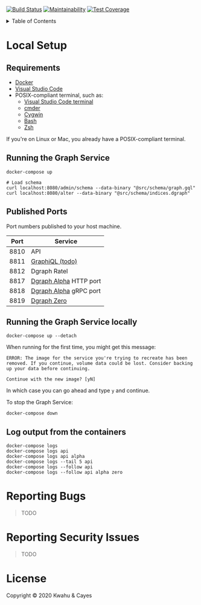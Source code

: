 [![Build Status](https://travis-ci.com/doraboateng/graph-service.svg?branch=stable)](https://travis-ci.com/doraboateng/graph-service)
[![Maintainability](https://api.codeclimate.com/v1/badges/af6ea36778ba43f5fc1d/maintainability)](https://codeclimate.com/github/doraboateng/graph-service/maintainability)
[![Test Coverage](https://api.codeclimate.com/v1/badges/af6ea36778ba43f5fc1d/test_coverage)](https://codeclimate.com/github/doraboateng/graph-service/test_coverage)

<details>
    <summary>Table of Contents</summary>

- [Local Setup](#local-setup)
    - [Requirements](#requirements)
    - [Published Ports](#published-ports)
    - [Running the Graph Service locally](#running-the-graph-service-locally)
    - [Log output from the containers](#log-output-from-the-containers)
- [Reporting Bugs](#reporting-bugs)
- [Reporting Security Issues](#reporting-security-issues)
- [Contributing](https://github.com/kwcay/boateng-graph-service/blob/stable/docs/contributing.md)
- [Deploying](https://github.com/kwcay/boateng-graph-service/blob/stable/docs/deploying.md)

</details>

# Local Setup

## Requirements

- [Docker](https://www.docker.com)
- [Visual Studio Code](https://code.visualstudio.com)
- POSIX-compliant terminal, such as:
    - [Visual Studio Code terminal](https://code.visualstudio.com/docs/editor/integrated-terminal)
    - [cmder](https://cmder.net)
    - [Cygwin](https://www.cygwin.com)
    - [Bash](https://www.gnu.org/software/bash)
    - [Zsh](https://www.zsh.org)

If you're on Linux or Mac, you already have a POSIX-compliant terminal.

## Running the Graph Service

```shell
docker-compose up

# Load schema
curl localhost:8080/admin/schema --data-binary "@src/schema/graph.gql"
curl localhost:8080/alter --data-binary "@src/schema/indices.dgraph"
```

## Published Ports

Port numbers published to your host machine.

| Port | Service |
| --- | --- |
| 8810 | API |
| 8811 | [GraphiQL (todo)](https://github.com/graphql/graphiql) |
| 8812 | Dgraph Ratel |
| 8817 | [Dgraph Alpha](https://dgraph.io/docs/deploy/#more-about-dgraph-alpha) HTTP port |
| 8818 | [Dgraph Alpha](https://dgraph.io/docs/deploy/#more-about-dgraph-alpha) gRPC port |
| 8819 | [Dgraph Zero](https://dgraph.io/docs/deploy/#more-about-dgraph-zero) |

## Running the Graph Service locally

```shell
docker-compose up --detach
```

When running for the first time, you might get this message:

```
ERROR: The image for the service you're trying to recreate has been removed. If you continue, volume data could be lost. Consider backing up your data before continuing.

Continue with the new image? [yN]
```

In which case you can go ahead and type `y` and continue.

To stop the Graph Service:

```shell
docker-compose down
```

## Log output from the containers

```shell
docker-compose logs
docker-compose logs api
docker-compose logs api alpha
docker-compose logs --tail 5 api
docker-compose logs --follow api
docker-compose logs --follow api alpha zero
```

# Reporting Bugs

>TODO

# Reporting Security Issues

>TODO

# License

Copyright © 2020 Kwahu & Cayes
